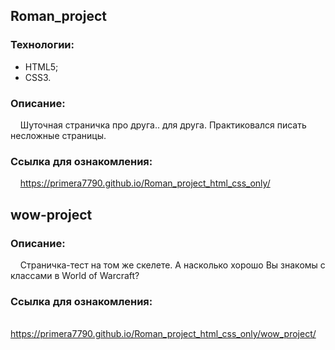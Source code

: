 ## Roman_project

### Технологии:
  - HTML5;
  - CSS3.
    
### Описание:<br>

&nbsp; &nbsp; Шуточная страничка про друга.. для друга. Практиковался писать несложные страницы.

### Ссылка для ознакомления:<br>

&nbsp; &nbsp; https://primera7790.github.io/Roman_project_html_css_only/
  
## wow-project
### Описание:<br>

&nbsp; &nbsp; Страничка-тест на том же скелете. А насколько хорошо Вы знакомы с классами в World of Warcraft?

### Ссылка для ознакомления:<br>

&nbsp; &nbsp; https://primera7790.github.io/Roman_project_html_css_only/wow_project/
